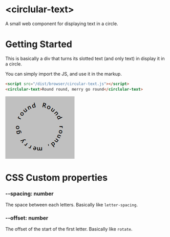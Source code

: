 # \<circlular-text></circlular-text>
A small web component for displaying text in a circle.

# Getting Started
This is basically a div that turns its slotted text (and only text) in display it in a circle.

You can simply import the JS, and use it in the markup.
  ```html
  <script src="/dist/browser/circular-text.js"></script>
  <circlular-text>Round round, merry go round</circlular-text>
  ```
![alt text](image_preview.png)


# CSS Custom properties
### **--spacing**: number
The space between each letters. Basically like `letter-spacing`.
### **--offset**: number
The offset of the start of the first letter. Basically like `rotate`.